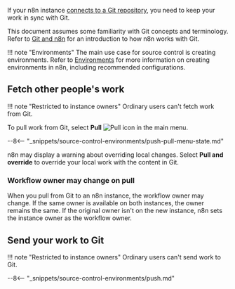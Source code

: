 If your n8n instance [connects to a Git repository](/source-control/setup/), you need to keep your work in sync with Git.

This document assumes some familiarity with Git concepts and terminology. Refer to [Git and n8n](/source-control/git/) for an introduction to how n8n works with Git.

!!! note "Environments"
	The main use case for source control is creating environments. Refer to [Environments](/environments/) for more information on creating environments in n8n, including recommended configurations.


## Fetch other people's work

!!! note "Restricted to instance owners"
	Ordinary users can't fetch work from Git.

To pull work from Git, select **Pull** <span class="inline-image">![Pull icon](/_images/source-control/pull-icon.png)</span> in the main menu.

--8<-- "_snippets/source-control-environments/push-pull-menu-state.md"

n8n may display a warning about overriding local changes. Select **Pull and override** to override your local work with the content in Git.

### Workflow owner may change on pull

When you pull from Git to an n8n instance, the workflow owner may change. If the same owner is available on both instances, the owner remains the same. If the original owner isn't on the new instance, n8n sets the instance owner as the workflow owner.


## Send your work to Git

!!! note "Restricted to instance owners"
	Ordinary users can't send work to Git.

--8<-- "_snippets/source-control-environments/push.md"
